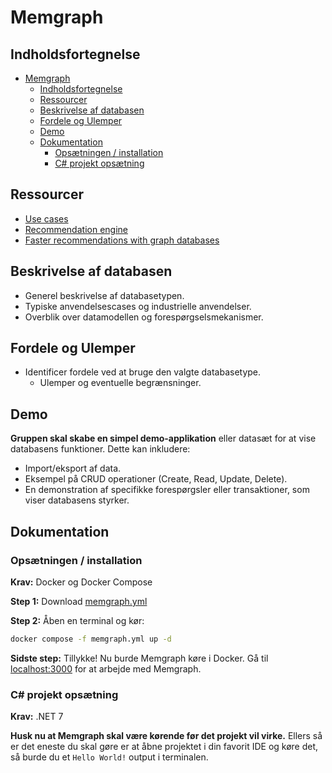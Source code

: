 # Memgraph

## Indholdsfortegnelse

- [Memgraph](#memgraph)
  - [Indholdsfortegnelse](#indholdsfortegnelse)
  - [Ressourcer](#ressourcer)
  - [Beskrivelse af databasen](#beskrivelse-af-databasen)
  - [Fordele og Ulemper](#fordele-og-ulemper)
  - [Demo](#demo)
  - [Dokumentation](#dokumentation)
    - [Opsætningen / installation](#opsætningen--installation)
    - [C# projekt opsætning](#c-projekt-opsætning)

## Ressourcer

- [Use cases](https://memgraph.com/use-cases)
- [Recommendation engine](https://memgraph.com/recommendation-engine)
- [Faster recommendations with graph databases](https://memgraph.com/blog/faster-recommendations-with-graph-databases)

## Beskrivelse af databasen

- Generel beskrivelse af databasetypen.
- Typiske anvendelsescases og industrielle anvendelser.
- Overblik over datamodellen og forespørgselsmekanismer.

## Fordele og Ulemper

- Identificer fordele ved at bruge den valgte databasetype.
  - Ulemper og eventuelle begrænsninger.

## Demo

**Gruppen skal skabe en simpel demo-applikation** eller datasæt for at vise databasens funktioner. Dette kan inkludere:

- Import/eksport af data.
- Eksempel på CRUD operationer (Create, Read, Update, Delete).
- En demonstration af specifikke forespørgsler eller transaktioner, som viser databasens styrker.

## Dokumentation

### Opsætningen / installation

**Krav:** Docker og Docker Compose

**Step 1:** Download [memgraph.yml](https://raw.githubusercontent.com/TomasRJ/memgraph/main/memgraph.yml)

**Step 2:** Åben en terminal og kør:

```sh
docker compose -f memgraph.yml up -d
```

**Sidste step:** Tillykke! Nu burde Memgraph køre i Docker. Gå til [localhost:3000](http://localhost:3000) for at arbejde med Memgraph.

### C# projekt opsætning

**Krav:** .NET 7

**Husk nu at Memgraph skal være kørende før det projekt vil virke.** Ellers så er det eneste du skal gøre er at åbne projektet i din favorit IDE og køre det, så burde du et `Hello World!` output i terminalen.
